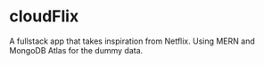 # cloudFlix
A fullstack app that takes inspiration from Netflix. Using MERN and MongoDB Atlas for the dummy data.
